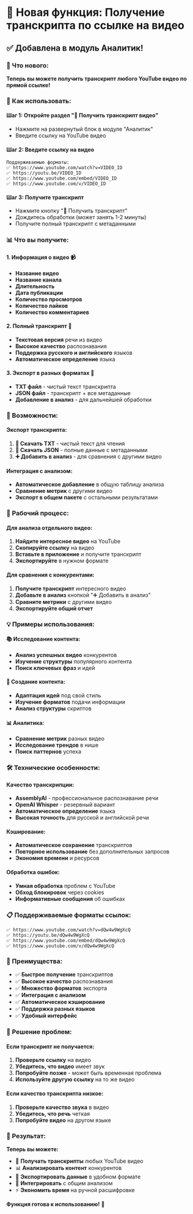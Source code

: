 # 📝 Новая функция: Получение транскрипта по ссылке на видео

## ✅ Добавлена в модуль Аналитик!

### 🚀 Что нового:

**Теперь вы можете получить транскрипт любого YouTube видео по прямой ссылке!**

### 📝 Как использовать:

#### **Шаг 1: Откройте раздел "📝 Получить транскрипт видео"**
- Нажмите на развернутый блок в модуле "Аналитик"
- Введите ссылку на YouTube видео

#### **Шаг 2: Введите ссылку на видео**
```
Поддерживаемые форматы:
✅ https://www.youtube.com/watch?v=VIDEO_ID
✅ https://youtu.be/VIDEO_ID
✅ https://www.youtube.com/embed/VIDEO_ID
✅ https://www.youtube.com/v/VIDEO_ID
```

#### **Шаг 3: Получите транскрипт**
- Нажмите кнопку "📝 Получить транскрипт"
- Дождитесь обработки (может занять 1-2 минуты)
- Получите полный транскрипт с метаданными

### 📊 Что вы получите:

#### **1. Информация о видео** 📹
- **Название видео**
- **Название канала**
- **Длительность**
- **Дата публикации**
- **Количество просмотров**
- **Количество лайков**
- **Количество комментариев**

#### **2. Полный транскрипт** 📝
- **Текстовая версия** речи из видео
- **Высокое качество** распознавания
- **Поддержка русского и английского** языков
- **Автоматическое определение** языка

#### **3. Экспорт в разных форматах** 💾
- **TXT файл** - чистый текст транскрипта
- **JSON файл** - транскрипт + все метаданные
- **Добавление в анализ** - для дальнейшей обработки

### 🎯 Возможности:

#### **Экспорт транскрипта:**
1. **💾 Скачать TXT** - чистый текст для чтения
2. **📄 Скачать JSON** - полные данные с метаданными
3. **➕ Добавить в анализ** - для сравнения с другими видео

#### **Интеграция с анализом:**
- **Автоматическое добавление** в общую таблицу анализа
- **Сравнение метрик** с другими видео
- **Экспорт в общем пакете** с остальными результатами

### 🔄 Рабочий процесс:

#### **Для анализа отдельного видео:**
1. **Найдите интересное видео** на YouTube
2. **Скопируйте ссылку** на видео
3. **Вставьте в приложение** и получите транскрипт
4. **Экспортируйте** в нужном формате

#### **Для сравнения с конкурентами:**
1. **Получите транскрипт** интересного видео
2. **Добавьте в анализ** кнопкой "➕ Добавить в анализ"
3. **Сравните метрики** с другими видео
4. **Экспортируйте общий отчет**

### 💡 Примеры использования:

#### **📚 Исследование контента:**
- **Анализ успешных видео** конкурентов
- **Изучение структуры** популярного контента
- **Поиск ключевых фраз** и идей

#### **📝 Создание контента:**
- **Адаптация идей** под свой стиль
- **Изучение форматов** подачи информации
- **Анализ структуры** скриптов

#### **📊 Аналитика:**
- **Сравнение метрик** разных видео
- **Исследование трендов** в нише
- **Поиск паттернов** успеха

### 🛠️ Технические особенности:

#### **Качество транскрипции:**
- **AssemblyAI** - профессиональное распознавание речи
- **OpenAI Whisper** - резервный вариант
- **Автоматическое определение** языка
- **Высокая точность** для русской и английской речи

#### **Кэширование:**
- **Автоматическое сохранение** транскриптов
- **Повторное использование** без дополнительных запросов
- **Экономия времени** и ресурсов

#### **Обработка ошибок:**
- **Умная обработка** проблем с YouTube
- **Обход блокировок** через cookies
- **Информативные сообщения** об ошибках

### 📋 Поддерживаемые форматы ссылок:

```
✅ https://www.youtube.com/watch?v=dQw4w9WgXcQ
✅ https://youtu.be/dQw4w9WgXcQ
✅ https://www.youtube.com/embed/dQw4w9WgXcQ
✅ https://www.youtube.com/v/dQw4w9WgXcQ
```

### 🎊 Преимущества:

- ✅ **Быстрое получение** транскриптов
- ✅ **Высокое качество** распознавания
- ✅ **Множество форматов** экспорта
- ✅ **Интеграция с анализом**
- ✅ **Автоматическое кэширование**
- ✅ **Поддержка разных языков**
- ✅ **Удобный интерфейс**

### 🔧 Решение проблем:

#### **Если транскрипт не получается:**
1. **Проверьте ссылку** на видео
2. **Убедитесь, что видео** имеет звук
3. **Попробуйте позже** - может быть временная проблема
4. **Используйте другую ссылку** на то же видео

#### **Если качество транскрипта низкое:**
1. **Проверьте качество звука** в видео
2. **Убедитесь, что речь** четкая
3. **Попробуйте видео** на другом языке

### 🚀 Результат:

**Теперь вы можете:**
- 📝 **Получать транскрипты** любых YouTube видео
- 📊 **Анализировать контент** конкурентов
- 💾 **Экспортировать данные** в удобном формате
- 🔄 **Интегрировать** с общим анализом
- ⚡ **Экономить время** на ручной расшифровке

**Функция готова к использованию!** 🎉







